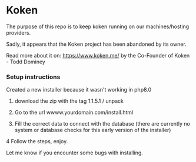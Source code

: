 # Koken

The purpose of this repo is to keep koken running on our machines/hosting providers.

Sadly, it appears that the Koken project has been abandoned by its owner.

Read more about it on: https://www.koken.me/ by the Co-Founder of Koken - Todd Dominey


### Setup instructions
Created a new installer because it wasn't working in php8.0

1. download the zip with the tag 1.1.5.1 / unpack

2. Go to the url wwww.yourdomain.com/install.html

3. Fill the correct data to connect with the database (there are currently no system or database checks for this early version of the installer)

4 Follow the steps, enjoy.

Let me know if you encounter some bugs with installing.
 
